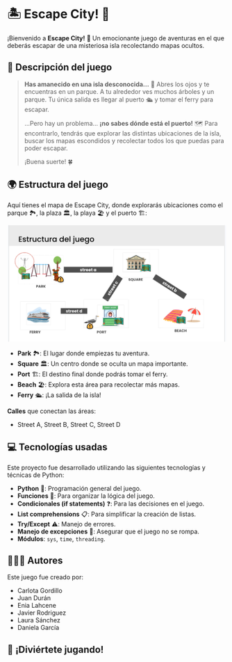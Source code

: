 # 🏝️ Escape City! 🚪

¡Bienvenido a **Escape City!** 🌆 Un emocionante juego de aventuras en el que deberás escapar de una misteriosa isla recolectando mapas ocultos. 

## 📝 Descripción del juego

> **Has amanecido en una isla desconocida...** 🌅 Abres los ojos y te encuentras en un parque. A tu alrededor ves muchos árboles y un parque. Tu única salida es llegar al puerto 🛳️ y tomar el ferry para escapar.
>
> ...Pero hay un problema... **¡no sabes dónde está el puerto!** 🗺️ Para encontrarlo, tendrás que explorar las distintas ubicaciones de la isla, buscar los mapas escondidos y recolectar todos los que puedas para poder escapar.
>
> ¡Buena suerte! 🍀

## 🌍 Estructura del juego

Aquí tienes el mapa de Escape City, donde explorarás ubicaciones como el parque 🏞️, la plaza 🏛️, la playa 🏖️ y el puerto 🏗️:

![Mapa del juego](mapa.png)

- **Park** 🏞️: El lugar donde empiezas tu aventura.
- **Square** 🏛️: Un centro donde se oculta un mapa importante.
- **Port** 🏗️: El destino final donde podrás tomar el ferry.
- **Beach** 🏖️: Explora esta área para recolectar más mapas.
- **Ferry** 🛳️: ¡La salida de la isla!

**Calles** que conectan las áreas:
- Street A, Street B, Street C, Street D

## 💻 Tecnologías usadas

Este proyecto fue desarrollado utilizando las siguientes tecnologías y técnicas de Python:

- **Python** 🐍: Programación general del juego.
- **Funciones** 🔄: Para organizar la lógica del juego.
- **Condicionales (if statements)** ❓: Para las decisiones en el juego.
- **List comprehensions** 📋: Para simplificar la creación de listas.
- **Try/Except** ⚠️: Manejo de errores.
- **Manejo de excepciones** 🚨: Asegurar que el juego no se rompa.
- **Módulos**: `sys`, `time`, `threading`.

## 🧑‍🤝‍🧑 Autores

Este juego fue creado por:

- Carlota Gordillo
- Juan Durán
- Enia Lahcene
- Javier Rodriguez
- Laura Sánchez
- Daniela García

## 🚀 ¡Diviértete jugando!

